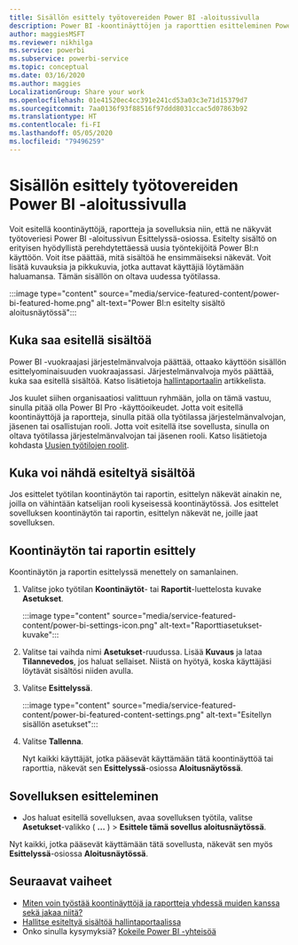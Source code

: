 ```yaml
---
title: Sisällön esittely työtovereiden Power BI -aloitussivulla
description: Power BI -koontinäyttöjen ja raporttien esitteleminen Power BI -aloitussivulla organisaatiosi työtovereille.
author: maggiesMSFT
ms.reviewer: nikhilga
ms.service: powerbi
ms.subservice: powerbi-service
ms.topic: conceptual
ms.date: 03/16/2020
ms.author: maggies
LocalizationGroup: Share your work
ms.openlocfilehash: 01e41520ec4cc391e241cd53a03c3e71d15379d7
ms.sourcegitcommit: 7aa0136f93f88516f97ddd8031ccac5d07863b92
ms.translationtype: HT
ms.contentlocale: fi-FI
ms.lasthandoff: 05/05/2020
ms.locfileid: "79496259"
---
```

# <a name="feature-content-on-colleagues-power-bi-home-page"></a>Sisällön esittely työtovereiden Power BI -aloitussivulla

Voit esitellä koontinäyttöjä, raportteja ja sovelluksia niin, että ne näkyvät työtoveriesi Power BI -aloitussivun Esittelyssä-osiossa. Esitelty sisältö on erityisen hyödyllistä perehdytettäessä uusia työntekijöitä Power BI:n käyttöön. Voit itse päättää, mitä sisältöä he ensimmäiseksi näkevät. Voit lisätä kuvauksia ja pikkukuvia, jotka auttavat käyttäjiä löytämään haluamansa. Tämän sisällön on oltava uudessa työtilassa.

:::image type="content" source="media/service-featured-content/power-bi-featured-home.png" alt-text="Power BI:n esitelty sisältö aloitusnäytössä":::

## <a name="who-can-feature-content"></a>Kuka saa esitellä sisältöä

Power BI -vuokraajasi järjestelmänvalvoja päättää, ottaako käyttöön sisällön esittelyominaisuuden vuokraajassasi. Järjestelmänvalvoja myös päättää, kuka saa esitellä sisältöä. Katso lisätietoja [hallintaportaalin](../service-admin-portal.md#featured-content) artikkelista.

Jos kuulet siihen organisaatiosi valittuun ryhmään, jolla on tämä vastuu, sinulla pitää olla Power BI Pro -käyttöoikeudet. Jotta voit esitellä koontinäyttöjä ja raportteja, sinulla pitää olla työtilassa järjestelmänvalvojan, jäsenen tai osallistujan rooli. Jotta voit esitellä itse sovellusta, sinulla on oltava työtilassa järjestelmänvalvojan tai jäsenen rooli. Katso lisätietoja kohdasta [Uusien työtilojen roolit](../service-new-workspaces.md#roles-in-the-new-workspaces).

## <a name="who-sees-featured-content"></a>Kuka voi nähdä esiteltyä sisältöä

Jos esittelet työtilan koontinäytön tai raportin, esittelyn näkevät ainakin ne, joilla on vähintään katselijan rooli kyseisessä koontinäytössä. Jos esittelet sovelluksen koontinäytön tai raportin, esittelyn näkevät ne, joille jaat sovelluksen.

## <a name="feature-a-dashboard-or-report"></a>Koontinäytön tai raportin esittely

Koontinäytön ja raportin esittelyssä menettely on samanlainen.

1. Valitse joko työtilan **Koontinäytöt**- tai **Raportit**-luettelosta kuvake **Asetukset**.

    :::image type="content" source="media/service-featured-content/power-bi-settings-icon.png" alt-text="Raporttiasetukset-kuvake":::

2. Valitse tai vaihda nimi **Asetukset**-ruudussa. Lisää **Kuvaus** ja lataa **Tilannevedos**, jos haluat sellaiset. Niistä on hyötyä, koska käyttäjäsi löytävät sisältösi niiden avulla.

3. Valitse **Esittelyssä**.

    :::image type="content" source="media/service-featured-content/power-bi-featured-content-settings.png" alt-text="Esitellyn sisällön asetukset":::

4. Valitse **Tallenna**.

    Nyt kaikki käyttäjät, jotka pääsevät käyttämään tätä koontinäyttöä tai raporttia, näkevät sen **Esittelyssä**-osiossa **Aloitusnäytössä**.

## <a name="feature-an-app"></a>Sovelluksen esitteleminen

- Jos haluat esitellä sovelluksen, avaa sovelluksen työtila, valitse **Asetukset**-valikko ( **...** ) > **Esittele tämä sovellus aloitusnäytössä**.

Nyt kaikki, jotka pääsevät käyttämään tätä sovellusta, näkevät sen myös **Esittelyssä**-osiossa **Aloitusnäytössä**.

## <a name="next-steps"></a>Seuraavat vaiheet

* [Miten voin työstää koontinäyttöjä ja raportteja yhdessä muiden kanssa sekä jakaa niitä?](../service-how-to-collaborate-distribute-dashboards-reports.md)
* [Hallitse esiteltyä sisältöä hallintaportaalissa](../service-admin-portal.md#manage-featured-content)
* Onko sinulla kysymyksiä? [Kokeile Power BI -yhteisöä](https://community.powerbi.com/)

